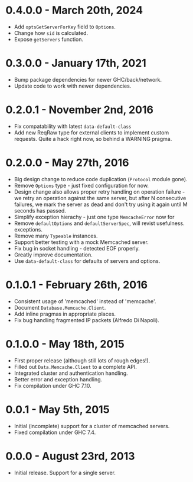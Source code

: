 # 0.4.0.0 - March 20th, 2024

* Add `optsGetServerForKey` field to `Options`.
* Change how `sid` is calculated.
* Expose `getServers` function.

# 0.3.0.0 - January 17th, 2021

* Bump package dependencies for newer GHC/back/network.
* Update code to work with newer dependencies.

# 0.2.0.1 - November 2nd, 2016

* Fix compatability with latest `data-default-class`
* Add new ReqRaw type for external clients to implement custom requests. Quite
  a hack right now, so behind a WARNING pragma.

# 0.2.0.0 - May 27th, 2016

* Big design change to reduce code duplication (`Protocol` module gone).
* Remove `Options` type - just fixed configuration for now.
* Design change also allows proper retry handling on operation failure - we
  retry an operation against the same server, but after N consecutive failures,
  we mark the server as dead and don't try using it again until M seconds has
  passed.
* Simplify exception hierachy - just one type `MemcacheError` now for
* Remove `defaultOptions` and `defaultServerSpec`, will revist usefulness.
  exceptions.
* Remove many `Typeable` instances.
* Support better testing with a mock Memcached server.
* Fix bug in socket handling - detected EOF properly.
* Greatly improve documentation.
* Use `data-default-class` for defaults of servers and options.

# 0.1.0.1 - February 26th, 2016

* Consistent usage of 'memcached' instead of 'memcache'.
* Document `Database.Memcache.Client`.
* Add inline pragmas in appropriate places.
* Fix bug handling fragmented IP packets (Alfredo Di Napoli).

# 0.1.0.0 - May 18th, 2015

* First proper release (although still lots of rough edges!).
* Filled out `Data.Memcache.Client` to a complete API.
* Integrated cluster and authentication handling.
* Better error and exception handling.
* Fix compilation under GHC 7.10.

# 0.0.1 - May 5th, 2015

* Initial (incomplete) support for a cluster of memcached servers.
* Fixed compilation under GHC 7.4.

# 0.0.0 - August 23rd, 2013

* Initial release. Support for a single server.

